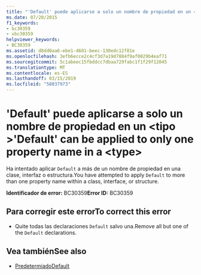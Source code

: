 ```yaml
---
title: "'Default' puede aplicarse a solo un nombre de propiedad en un <type>"
ms.date: 07/20/2015
f1_keywords:
- bc30359
- vbc30359
helpviewer_keywords:
- BC30359
ms.assetid: d8dd0aa6-ebe1-4601-beec-130edc12f81e
ms.openlocfilehash: 3efb6ecce2c4cf3d7a19d7884f9af0029b4eaf71
ms.sourcegitcommit: 5c1abeec15fbddcc7dbaa729fabc1f1f29f12045
ms.translationtype: MT
ms.contentlocale: es-ES
ms.lasthandoff: 03/15/2019
ms.locfileid: "58037973"
---
```

# <a name="default-can-be-applied-to-only-one-property-name-in-a-type"></a><span data-ttu-id="ddfa7-102">'Default' puede aplicarse a solo un nombre de propiedad en un \<tipo ></span><span class="sxs-lookup"><span data-stu-id="ddfa7-102">'Default' can be applied to only one property name in a \<type></span></span>
<span data-ttu-id="ddfa7-103">Ha intentado aplicar `Default` a más de un nombre de propiedad en una clase, interfaz o estructura.</span><span class="sxs-lookup"><span data-stu-id="ddfa7-103">You have attempted to apply `Default` to more than one property name within a class, interface, or structure.</span></span>  
  
 <span data-ttu-id="ddfa7-104">**Identificador de error:** BC30359</span><span class="sxs-lookup"><span data-stu-id="ddfa7-104">**Error ID:** BC30359</span></span>  
  
## <a name="to-correct-this-error"></a><span data-ttu-id="ddfa7-105">Para corregir este error</span><span class="sxs-lookup"><span data-stu-id="ddfa7-105">To correct this error</span></span>  
  
-   <span data-ttu-id="ddfa7-106">Quite todas las declaraciones `Default` salvo una.</span><span class="sxs-lookup"><span data-stu-id="ddfa7-106">Remove all but one of the `Default` declarations.</span></span>  
  
## <a name="see-also"></a><span data-ttu-id="ddfa7-107">Vea también</span><span class="sxs-lookup"><span data-stu-id="ddfa7-107">See also</span></span>

- [<span data-ttu-id="ddfa7-108">Predetermiado</span><span class="sxs-lookup"><span data-stu-id="ddfa7-108">Default</span></span>](../../visual-basic/language-reference/modifiers/default.md)
